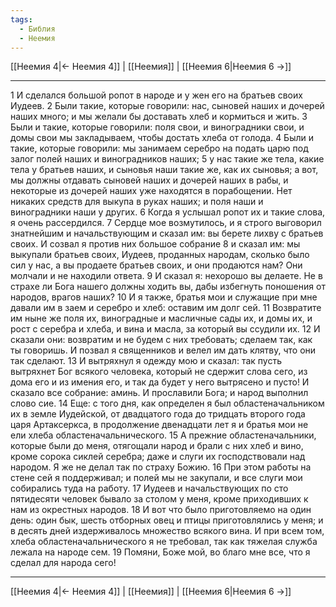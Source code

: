 ```yaml
---
tags:
  - Библия
  - Неемия
---
```

[[Неемия 4|← Неемия 4]] | [[Неемия]] | [[Неемия 6|Неемия 6 →]]

---
1 И сделался большой ропот в народе и у жен его на братьев своих Иудеев.
2 Были такие, которые говорили: нас, сыновей наших и дочерей наших много; и мы желали бы доставать хлеб и кормиться и жить.
3 Были и такие, которые говорили: поля свои, и виноградники свои, и домы свои мы закладываем, чтобы достать хлеба от голода.
4 Были и такие, которые говорили: мы занимаем серебро на подать царю под залог полей наших и виноградников наших;
5 у нас такие же тела, какие тела у братьев наших, и сыновья наши такие же, как их сыновья; а вот, мы должны отдавать сыновей наших и дочерей наших в рабы, и некоторые из дочерей наших уже находятся в порабощении. Нет никаких средств для выкупа в руках наших; и поля наши и виноградники наши у других.
6 Когда я услышал ропот их и такие слова, я очень рассердился.
7 Сердце мое возмутилось, и я строго выговорил знатнейшим и начальствующим и сказал им: вы берете лихву с братьев своих. И созвал я против них большое собрание
8 и сказал им: мы выкупали братьев своих, Иудеев, проданных народам, сколько было сил у нас, а вы продаете братьев своих, и они продаются нам? Они молчали и не находили ответа.
9 И сказал я: нехорошо вы делаете. Не в страхе ли Бога нашего должны ходить вы, дабы избегнуть поношения от народов, врагов наших?
10 И я также, братья мои и служащие при мне давали им в заем и серебро и хлеб: оставим им долг сей.
11 Возвратите им ныне же поля их, виноградные и масличные сады их, и домы их, и рост с серебра и хлеба, и вина и масла, за который вы ссудили их.
12 И сказали они: возвратим и не будем с них требовать; сделаем так, как ты говоришь. И позвал я священников и велел им дать клятву, что они так сделают.
13 И вытряхнул я одежду мою и сказал: так пусть вытряхнет Бог всякого человека, который не сдержит слова сего, из дома его и из имения его, и так да будет у него вытрясено и пусто! И сказало все собрание: аминь. И прославили Бога; и народ выполнил слово сие.
14 Еще: с того дня, как определен я был областеначальником их в земле Иудейской, от двадцатого года до тридцать второго года царя Артаксеркса, в продолжение двенадцати лет я и братья мои не ели хлеба областеначальнического.
15 А прежние областеначальники, которые были до меня, отягощали народ и брали с них хлеб и вино, кроме сорока сиклей серебра; даже и слуги их господствовали над народом. Я же не делал так по страху Божию.
16 При этом работы на стене сей я поддерживал; и полей мы не закупали, и все слуги мои собирались туда на работу.
17 Иудеев и начальствующих по сто пятидесяти человек бывало за столом у меня, кроме приходивших к нам из окрестных народов.
18 И вот что было приготовляемо на один день: один бык, шесть отборных овец и птицы приготовлялись у меня; и в десять дней издерживалось множество всякого вина. И при всем том, хлеба областеначальнического я не требовал, так как тяжелая служба лежала на народе сем.
19 Помяни, Боже мой, во благо мне все, что я сделал для народа сего!

---
[[Неемия 4|← Неемия 4]] | [[Неемия]] | [[Неемия 6|Неемия 6 →]]